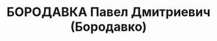 ---
title: БОРОДАВКА Павел Дмитриевич (Бородавко)
description: '1892 р. н., м. Нiжин, українець, освiта незакiнчена вища. Проживав у
  м. Чернiгiв, службовець.

  Заарештований 09.08.1937 р. За вироком ВК ВС СРСР вiд 01.11.1937 р. за ст.ст. 54-1а,
  54-8, 54-11 КК УРСР засуджений до ВМП. Розстрiляний 02.11.1937 р. у м. Київ.

  Реабiлiтований 28.11.1957 р.'
---